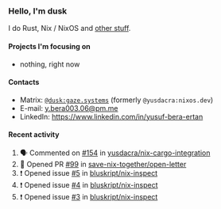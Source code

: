### Hello, I'm dusk

I do Rust, Nix / NixOS and [other stuff](https://gaze.systems/).

#### Projects I'm focusing on

- nothing, right now

#### Contacts

- Matrix: [`@dusk:gaze.systems`](https://matrix.to/#/@dusk:gaze.systems) (formerly `@yusdacra:nixos.dev`)
- E-mail: y.bera003.06@pm.me
- LinkedIn: https://www.linkedin.com/in/yusuf-bera-ertan

#### Recent activity

<!--START_SECTION:activity-->
1. 🗣 Commented on [#154](https://github.com/yusdacra/nix-cargo-integration/issues/154#issuecomment-2185311220) in [yusdacra/nix-cargo-integration](https://github.com/yusdacra/nix-cargo-integration)
2. 💪 Opened PR [#99](https://github.com/save-nix-together/open-letter/pull/99) in [save-nix-together/open-letter](https://github.com/save-nix-together/open-letter)
3. ❗ Opened issue [#5](https://github.com/bluskript/nix-inspect/issues/5) in [bluskript/nix-inspect](https://github.com/bluskript/nix-inspect)
4. ❗ Opened issue [#4](https://github.com/bluskript/nix-inspect/issues/4) in [bluskript/nix-inspect](https://github.com/bluskript/nix-inspect)
5. ❗ Opened issue [#3](https://github.com/bluskript/nix-inspect/issues/3) in [bluskript/nix-inspect](https://github.com/bluskript/nix-inspect)
<!--END_SECTION:activity-->
